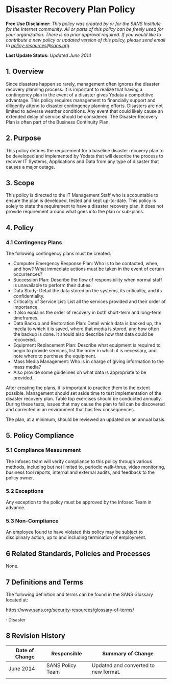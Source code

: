# Disaster Recovery Plan Policy

**Free Use Disclaimer:** *This policy was created by or for the SANS Institute for the Internet community. All or parts of this policy can be freely used for your organization. There is no prior approval required. If you would like to contribute a new policy or updated version of this policy, please send email to* [*policy-resources@sans.org*](mailto:policy-resources@sans.org)*.*

**Last Update Status:** *Updated June 2014*

## 1.   Overview

Since disasters happen so rarely, management often ignores the disaster recovery planning process.  It is important to realize that having a contingency plan in the event of a disaster gives Yodata a competitive advantage.   This policy requires management to financially support and diligently attend to disaster contingency planning efforts.  Disasters are not limited to adverse weather conditions.   Any event that could likely cause an extended delay of service should be considered.  The Disaster Recovery Plan is often part of the Business Continuity Plan.

## 2.   Purpose

This policy defines the requirement for a baseline disaster recovery plan to be developed and implemented by Yodata that will describe the process to recover IT Systems, Applications and Data from any type of disaster that causes a major outage.

## 3.   Scope

This policy is directed to the IT Management Staff who is accountable to ensure the plan is developed, tested and kept up-to-date.  This policy is solely to state the requirement to have a disaster recovery plan, it does not provide requirement around what goes into the plan or sub-plans.

## 4.   Policy

### 4.1 Contingency Plans

The following contingency plans must be created:

- Computer Emergency Response Plan: Who is to be contacted, when, and how? What immediate actions must be taken in the event of certain occurrences?
- Succession Plan: Describe the flow of responsibility when normal staff is unavailable to perform their duties.
- Data Study: Detail the data stored on the systems, its criticality, and its confidentiality.
- Criticality of Service List: List all the services provided and their order of importance.
- It also explains the order of recovery in both short-term and long-term timeframes.
- Data Backup and Restoration Plan: Detail which data is backed up, the media to which it is saved, where that media is stored, and how often the backup is done.  It should also describe how that data could be recovered.
- Equipment Replacement Plan: Describe what equipment is required to begin to provide services, list the order in which it is necessary, and note where to purchase the equipment.
- Mass Media Management: Who is in charge of giving information to the mass media?
- Also provide some guidelines on what data is appropriate to be provided.

After creating the plans, it is important to practice them to the extent possible.   Management should set aside time to test implementation of the disaster recovery plan.  Table top exercises should be conducted annually. During these tests, issues that may cause the plan to fail can be discovered and corrected in an environment that has few consequences.

The plan, at a minimum, should be reviewed an updated on an annual basis.

## 5.   Policy Compliance

### 5.1  Compliance Measurement

The Infosec team will verify compliance to this policy through various methods, including but not limited to, periodic walk-thrus, video monitoring, business tool reports, internal and external audits, and feedback to the policy owner.

### 5.2  Exceptions

Any exception to the policy must be approved by the Infosec Team in advance.

### 5.3  Non-Compliance

An employee found to have violated this policy may be subject to disciplinary action, up to and including termination of employment.

## 6     Related Standards, Policies and Processes

None.

## 7     Definitions and Terms

The following definition and terms can be found in the SANS Glossary located at:

<https://www.sans.org/security-resources/glossary-of-terms/>

·      Disaster

## 8     Revision History

| Date of Change | Responsible      | Summary of Change                      |
| -------------- | ---------------- | -------------------------------------- |
| June 2014      | SANS Policy Team | Updated and   converted to new format. |
|                |                  |                                        |
